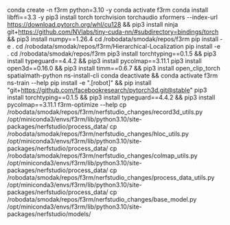 conda create -n f3rm python=3.10 -y
conda activate f3rm
conda install libffi==3.3 -y
pip3 install torch torchvision torchaudio xformers --index-url https://download.pytorch.org/whl/cu128 && pip3 install ninja git+https://github.com/NVlabs/tiny-cuda-nn/#subdirectory=bindings/torch && pip3 install numpy==1.26.4
cd /robodata/smodak/repos/f3rm
pip install -e .
cd /robodata/smodak/repos/f3rm/Hierarchical-Localization
pip install -e .
cd /robodata/smodak/repos/f3rm
pip3 install torchtyping==0.1.5 && pip3 install typeguard==4.4.2 && pip3 install pycolmap==3.11.1
pip3 install open3d==0.16.0 && pip3 install timm==0.6.7 && pip3 install open_clip_torch spatialmath-python
ns-install-cli
conda deactivate && conda activate f3rm
ns-train --help
pip install -e ".[robot]" && pip install "git+https://github.com/facebookresearch/pytorch3d.git@stable"
pip3 install torchtyping==0.1.5 && pip3 install typeguard==4.4.2 && pip3 install pycolmap==3.11.1
f3rm-optimize --help
cp /robodata/smodak/repos/f3rm/nerfstudio_changes/record3d_utils.py /opt/miniconda3/envs/f3rm/lib/python3.10/site-packages/nerfstudio/process_data/
cp /robodata/smodak/repos/f3rm/nerfstudio_changes/hloc_utils.py /opt/miniconda3/envs/f3rm/lib/python3.10/site-packages/nerfstudio/process_data/
cp /robodata/smodak/repos/f3rm/nerfstudio_changes/colmap_utils.py /opt/miniconda3/envs/f3rm/lib/python3.10/site-packages/nerfstudio/process_data/
cp /robodata/smodak/repos/f3rm/nerfstudio_changes/process_data_utils.py /opt/miniconda3/envs/f3rm/lib/python3.10/site-packages/nerfstudio/process_data/
cp /robodata/smodak/repos/f3rm/nerfstudio_changes/base_model.py /opt/miniconda3/envs/f3rm/lib/python3.10/site-packages/nerfstudio/models/